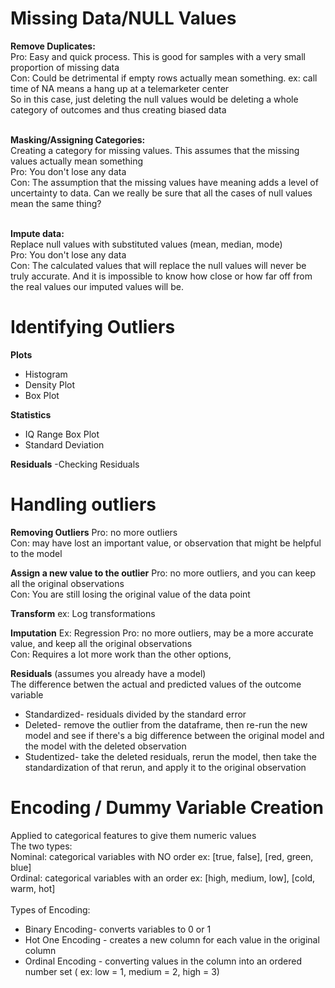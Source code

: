 # Missing Data/NULL Values

__Remove Duplicates:__ <br>
Pro: Easy and quick process. This is good for samples with a very small proportion of missing data <br>
Con: Could be detrimental if empty rows actually mean something. ex: call time of NA means a hang up at a telemarketer center <br>
So in this case, just deleting the null values would be deleting a whole category of outcomes and thus creating biased data <br><br>

__Masking/Assigning Categories:__ <br>
Creating a category for missing values. This assumes that the missing values actually mean something <Br>
Pro: You don't lose any data <br>
Con: The assumption that the missing values have meaning adds a level of uncertainty to data. Can we really be sure that all the cases of null values mean the same thing? <br><br>

__Impute data:__ <br>
Replace null values with substituted values (mean, median, mode)<br>
Pro: You don't lose any data <br>
Con: The calculated values that will replace the null values will never be truly accurate. And it is impossible to know how close or how far off from the real values our imputed values will be.

# Identifying Outliers

__Plots__
- Histogram
- Density Plot
- Box Plot

__Statistics__
- IQ Range Box Plot
- Standard Deviation

__Residuals__
-Checking Residuals

# Handling outliers
__Removing Outliers__
Pro: no more outliers <br>
Con: may have lost an important value, or observation that might be helpful to the model

__Assign a new value to the outlier__
Pro: no more outliers, and you can keep all the original observations <br>
Con: You are still losing the original value of the data point

__Transform__
ex: Log transformations

__Imputation__
Ex: Regression
Pro: no more outliers, may be a more accurate value, and keep all the original observations <br>
Con: Requires a lot more work than the other options, 

__Residuals__ (assumes you already have a model) <br>
The difference betwen the actual and predicted values of the outcome variable <br>
- Standardized- residuals divided by the standard error
- Deleted- remove the outlier from the dataframe, then re-run the new model and see if there's a big difference between the original model and the model with the deleted observation
- Studentized- take the deleted residuals, rerun the model, then take the standardization of that rerun, and apply it to the original observation

# Encoding / Dummy Variable Creation
Applied to categorical features to give them numeric values <br>
The two types: <Br>
Nominal: categorical variables with NO order ex: [true, false], [red, green, blue]  <br>
Ordinal: categorical variables with an order ex: [high, medium, low], [cold, warm, hot] <Br>
<Br>
Types of Encoding: <br>
* Binary  Encoding- converts variables to 0 or 1
* Hot One Encoding - creates a new column for each value in the original column
* Ordinal Encoding - converting values in the column into an ordered number set ( ex: low = 1, medium = 2, high = 3)
